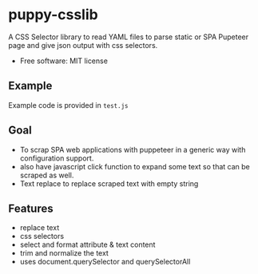# puppy-csslib

A CSS Selector library to read YAML files to parse static or SPA Pupeteer page and give json output with css selectors.

- Free software: MIT license

## Example

Example code is provided in `test.js`

## Goal

- To scrap SPA web applications with puppeteer in a generic way with configuration support.
- also have javascript click function to expand some text so that can be scraped as well.
- Text replace to replace scraped text with empty string

## Features

- replace text
- css selectors
- select and format attribute & text content
- trim and normalize the text
- uses document.querySelector and querySelectorAll
